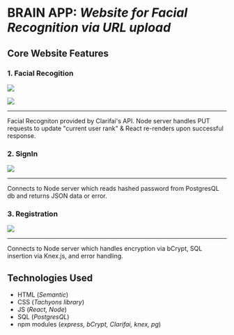 # BRAIN APP: _Website for Facial Recognition via URL upload_

## Core Website Features 

### 1. Facial Recogition
![](https://media.giphy.com/media/j0eBUmeqSxIvcWlE6x/giphy.gif)


![](https://media.giphy.com/media/VF4VT4JCnKrw6T7l3U/giphy.gif)
- - - - 
Facial Recogniton provided by Clarifai's API. Node server handles PUT requests to update "current user rank" & React re-renders upon successful response.



### 2. SignIn
![](https://media.giphy.com/media/elhEoHbCHv8xZUniYb/giphy.gif)
- - - - 
Connects to Node server which reads hashed password from PostgresQL db and returns JSON data or error. 


### 3. Registration
![](https://media.giphy.com/media/TiyvouLfK7VJQxjJRU/giphy.gif)

- - - -
Connects to Node server which handles encryption via bCrypt, SQL insertion via Knex.js, and error handling.

## Technologies Used 
* HTML (_Semantic_)
* CSS (_Tachyons library_)
* JS (_React, Node_)
* SQL (_PostgresQL_)
* npm modules (_express, bCrypt, Clarifai, knex, pg_) 

